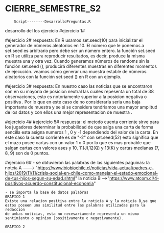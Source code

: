 # CIERRE_SEMESTRE_S2

		Script--------DesarrolloPreguntas.R
desarrollo del los ejercicio 
#ejercicio 1#

#ejercicio 2#
respuesta:
	En R usamos set.seed(10) para inicializar el generador de números aleatorios en 10. El número que le ponemos a set.seed es arbitrario pero debe ser un número entero.
	la función set.seed en R se utiliza para reproducir resultados, es decir, produce la misma muestra una y otra vez. Cuando generamos números de randoms sin la función set.seed (), 
	producirá diferentes muestras en diferentes momentos de ejecución. veamos cómo generar una muestra 
	estable de números aleatorios con la función set.seed () en R con un ejemplo.

#ejercicio 3#
respuesta:
	En nuestro caso las noticias que se encontraron son en su mayoria de posicion neutral las cuales repesenta un total de 38 observaciones,
 	esto es notoriamente superior a la posicion negativa o positiva . Por lo que en este caso de no considerarla seria una baja importante 
	de muestra y se si se considera tendriamos una mayor amplitud de los datos y con ellos una mejor representacion de muestra .

#ejercicio 4#
#ejercicio 5#
respuesta:
	el metodo cuenta corriente sirve para los jugadores determinar la probabilidad de que salga una carta de forma sencilla esta asigna numeros 1 , 0 y -1
	dependiendo del valor de la carta. En este caso la cuenta corriente es de "-2" con set.seed(52) esto significa que el mazo posee cartas con un valor 1 o 0
	por lo que es mas probable que salgan cartas con valores ases y 10, 11(J),12(Q) y 13(K) y cartas medianas (7, 8, 9) son de 0 puntos.

#ejercicio 6#
	- se obtuvieron las palabras de las siguientes paguinas:
		la notcia A ---> "https://www.biobiochile.cl/noticias/vida-actual/padres-e-hijos/2019/11/11/crisis-social-en-chile-como-manejar-el-estado-emocional-de-tus-hijos-segun-su-edad.shtml"
		la noticia B -->"https://www.atcom.cl/4-positivos-acuerdo-constitucional-economia"
	
	- se importa la base de datos palabras 
	GRAFICO 1
	Existe una relacion positiva entre la noticia A y la noticia B,ya que estos poseen una similitud entre las palabras utilizadas para la redaccion 
	de ambas noticias, esta no necesariamente representa un mismo sentimiento o opinion (positivamente o negativamente).
	
	GRAFICO 2
	



			